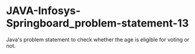 # JAVA-Infosys-Springboard_problem-statement-13
Java's problem statement to check whether the age is eligible for voting or not.
